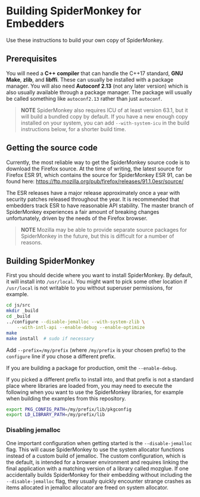 # Building SpiderMonkey for Embedders #

Use these instructions to build your own copy of SpiderMonkey.

## Prerequisites ##

You will need a **C++ compiler** that can handle the C++17 standard,
**GNU Make**, **zlib**, and **libffi**.
These can usually be installed with a package manager.
You will also need **Autoconf 2.13** (not any later version) which is
also usually available through a package manager.
The package will usually be called something like `autoconf2.13` rather
than just `autoconf`.

> **NOTE** SpiderMonkey also requires ICU of at least version 63.1, but
> it will build a bundled copy by default.
> If you have a new enough copy installed on your system, you can add
> `--with-system-icu` in the build instructions below, for a shorter
> build time.

## Getting the source code ##

Currently, the most reliable way to get the SpiderMonkey source code is
to download the Firefox source.
At the time of writing, the latest source for Firefox ESR 91, which
contains the source for SpiderMonkey ESR 91, can be found here:
https://ftp.mozilla.org/pub/firefox/releases/91.1.0esr/source/

The ESR releases have a major release approximately once a year with
security patches released throughout the year.
It is recommended that embedders track ESR to have reasonable API
stability.
The master branch of SpiderMonkey experiences a fair amount of breaking
changes unfortunately, driven by the needs of the Firefox browser.

> **NOTE** Mozilla may be able to provide separate source packages for
> SpiderMonkey in the future, but this is difficult for a number of
> reasons.

## Building SpiderMonkey ##

First you should decide where you want to install SpiderMonkey.
By default, it will install into `/usr/local`.
You might want to pick some other location if `/usr/local` is not
writable to you without superuser permissions, for example.

```sh
cd js/src
mkdir _build
cd _build
../configure --disable-jemalloc --with-system-zlib \
    --with-intl-api --enable-debug --enable-optimize
make
make install  # sudo if necessary
```

Add `--prefix=/my/prefix` (where `/my/prefix` is your chosen prefix) to
the `configure` line if you chose a different prefix.

If you are building a package for production, omit the `--enable-debug`.

If you picked a different prefix to install into, and that prefix is not
a standard place where libraries are loaded from, you may need to
execute the following when you want to use the SpiderMonkey libraries,
for example when building the examples from this repository.

```sh
export PKG_CONFIG_PATH=/my/prefix/lib/pkgconfig
export LD_LIBRARY_PATH=/my/prefix/lib
```

### Disabling jemalloc ###

One important configuration when getting started is the
`--disable-jemalloc` flag.
This will cause SpiderMonkey to use the system allocator functions
instead of a custom build of jemalloc.
The custom configuration, which is the default, is intended for a
browser environment and requires linking the final application with a
matching version of a library called mozglue.
If one accidentally builds SpiderMonkey for their embedding without
including the `--disable-jemalloc` flag, they usually quickly encounter
strange crashes as items allocated in jemalloc allocator are freed on
system allocator.
